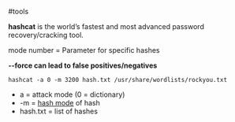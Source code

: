 #tools 

**hashcat** is the world’s fastest and most advanced password recovery/cracking tool.

mode number = Parameter for specific hashes

**--force can lead to false positives/negatives** 

```
hashcat -a 0 -m 3200 hash.txt /usr/share/wordlists/rockyou.txt
```

- a = attack mode (0 = dictionary)
- -m = [hash mode](https://hashcat.net/wiki/doku.php?id=example_hashes) of hash
- hash.txt = list of hashes